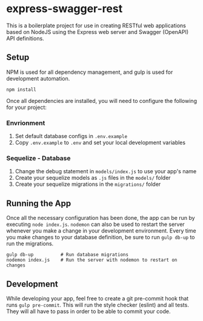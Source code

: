express-swagger-rest
====================

This is a boilerplate project for use in creating RESTful web applications based
on NodeJS using the Express web server and Swagger (OpenAPI) API definitions.

Setup
-----

NPM is used for all dependency management, and gulp is used for development
automation.

```shell
npm install
```

Once all dependencies are installed, you will need to configure the
following for your project:

### Envrionment
1. Set default database configs in `.env.example`
2. Copy `.env.example` to `.env` and set your local development variables

### Sequelize - Database
1. Change the debug statement in `models/index.js` to use your app's name
2. Create your sequelize models as `.js` files in the `models/` folder
3. Create your sequelize migrations in the `migrations/` folder

Running the App
---------------

Once all the necessary configuration has been done, the app can be run by
executing `node index.js`. `nodemon` can also be used to restart the server
whenever you make a change in your development environment. Every time you make
changes to your database definition, be sure to run `gulp db-up` to run the
migrations.

```shell
gulp db-up          # Run database migrations
nodemon index.js    # Run the server with nodemon to restart on changes
```

Development
-----------

While developing your app, feel free to create a git pre-commit hook that runs
`gulp pre-commit`. This will run the style checker (eslint) and all tests. They
will all have to pass in order to be able to commit your code.
